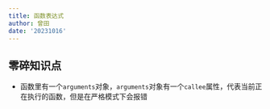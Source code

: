 ```yaml
---
title: 函数表达式
author: 曾田
date: '20231016'
---
```

## 零碎知识点
- 函数里有一个`arguments`对象，`arguments`对象有一个`callee`属性，代表当前正在执行的函数，但是在严格模式下会报错